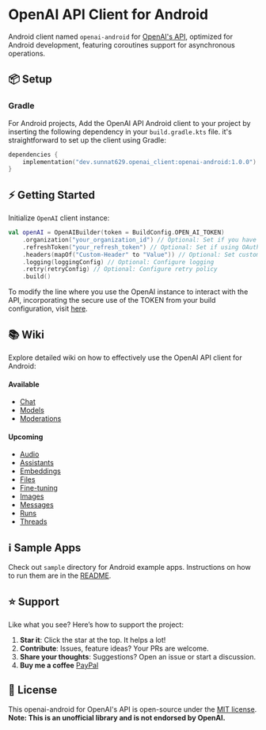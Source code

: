 
# OpenAI API Client for Android


Android client named `openai-android` for [OpenAI's API](https://platform.openai.com/docs/api-reference), optimized for Android development, featuring coroutines support for asynchronous operations.

## 📦 Setup

### Gradle

For Android projects, Add the OpenAI API Android client to your project by inserting the following dependency in your `build.gradle.kts` file. it's straightforward to set up the client using Gradle:

```kotlin
dependencies {
    implementation("dev.sunnat629.openai_client:openai-android:1.0.0")
}
```

## ⚡️ Getting Started

Initialize `OpenAI` client instance:

```kotlin
val openAI = OpenAIBuilder(token = BuildConfig.OPEN_AI_TOKEN)
    .organization("your_organization_id") // Optional: Set if you have an organization ID
    .refreshToken("your_refresh_token") // Optional: Set if using OAuth2 refresh token
    .headers(mapOf("Custom-Header" to "Value")) // Optional: Set custom headers if needed
    .logging(loggingConfig) // Optional: Configure logging
    .retry(retryConfig) // Optional: Configure retry policy
    .build()

```

To modify the line where you use the OpenAI instance to interact with the API, incorporating the secure use of the TOKEN from your build configuration, visit [here](wiki/01_GettingStarted.md).

## 📚 Wiki
Explore detailed wiki on how to effectively use the OpenAI API client for Android:

#### Available

- [Chat](wiki/Chat.md)
- [Models](wiki/Models.md)
- [Moderations](wiki/Moderations.md)

#### Upcoming

- [Audio](wiki/Audio.md)
- [Assistants](wiki/Assistants.md)
- [Embeddings](wiki/Embeddings.md)
- [Files](wiki/Files.md)
- [Fine-tuning](wiki/Fine-tuning.md)
- [Images](wiki/Images.md)
- [Messages](wiki/Messages.md)
- [Runs](wiki/Runs.md)
- [Threads](wiki/Threads.md)

## ℹ️ Sample Apps

Check out `sample` directory for Android example apps. Instructions on how to run them are in the [README](sample/README.md).

## ⭐️ Support

Like what you see? Here’s how to support the project:

1. **Star it**: Click the star at the top. It helps a lot!
2. **Contribute**: Issues, feature ideas? Your PRs are welcome.
3. **Share your thoughts**: Suggestions? Open an issue or start a discussion.
4. **Buy me a coffee** [PayPal](https://paypal.me/mohi629?country.x=AT&locale.x=en_US)


## 📄 License

This openai-android for OpenAI's API is open-source under the [MIT license](LICENSE).
**Note: This is an unofficial library and is not endorsed by OpenAI.** 
